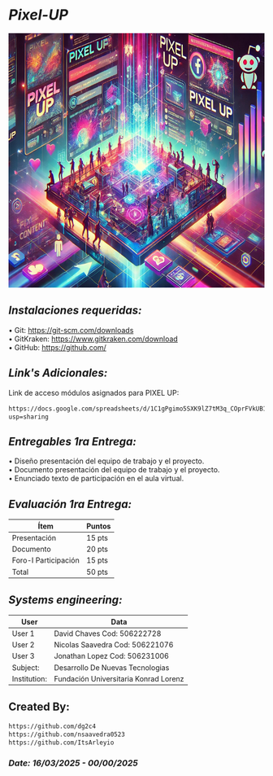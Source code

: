 # *Pixel-UP*
<p align="center">
  <img width="1000" height="500" src="https://github.com/dg2c4/Pixel-Up/blob/main/Assets/Pixel%20Up%20Alternative%20Loge.jpg" alt="Pixel-Up-Corporation">
</p>

## *Instalaciones requeridas:* 
• Git: https://git-scm.com/downloads \
• GitKraken: https://www.gitkraken.com/download \
• GitHub: https://github.com/

<!--
## *Navegación:*

## *Unix tree:*
```Taller-2-Social-Networks
├───assets
│
├───css
|   ├───style.css
├───js
|   ├───main.js
|
├───index.html
├───package.html
├───README.md
└───service.html
```
-->


## *Link's Adicionales:* 
Link de acceso módulos asignados para PIXEL UP:
    
    https://docs.google.com/spreadsheets/d/1C1gPgimo5SXK9lZ7tM3q_COprFVkUB1iqLFNz6PhCaU/edit?usp=sharing

## *Entregables 1ra Entrega:*
  • Diseño presentación del equipo de trabajo y el proyecto.\
    • Documento presentación del equipo de trabajo y el proyecto.\
      • Enunciado texto de participación en el aula virtual.

## *Evaluación 1ra Entrega:*
| Ítem | Puntos |
|------|--------|
| Presentación | 15 pts |
| Documento | 20 pts |
| Foro-I Participación | 15 pts |
| Total | 50 pts |


<!--
## *Entregables 2da Entrega:*
  • Dis\
    • Doc\
      • Enun

## *Evaluación 2da Entrega:*
| Ítem | Puntos |
|------|--------|
|      |        |
| Total | 50 pts |
-->


## *Systems engineering:*
| User | Data |
|------|--------|
| User 1 | David Chaves Cod: 506222728 |
| User 2 | Nicolas Saavedra Cod: 506221076 |
| User 3 | Jonathan Lopez Cod: 506231006 |
| Subject: | Desarrollo De Nuevas Tecnologias |
| Institution: | Fundación Universitaria Konrad Lorenz | 

## Created By:
    https://github.com/dg2c4
    https://github.com/nsaavedra0523
    https://github.com/ItsArleyio

### *Date: 16/03/2025 - 00/00/2025*
